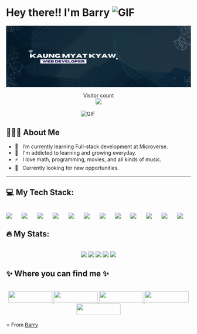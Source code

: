 <h1> Hey there!! I'm Barry  <img alt="GIF" src="https://media.giphy.com/media/1r8YvFB47nAsAy36mp/giphy.gif" width="100"/></h1>

<img align="center" alt="introduction picture" src="introduction.png" width="1000"/>

<p align="center"> 
  Visitor count<br>
  <img src="https://profile-counter.glitch.me/Rhaegar121/count.svg" />
</p>

<img align="right" alt="GIF" src="https://media.giphy.com/media/qgQUggAC3Pfv687qPC/giphy.gif" width="300"/>

<br/>

<h2> 👨🏻‍💻 About Me </h2>

- 🔭 &nbsp; I’m currently learning Full-stack development at Microverse.
- 🌱 &nbsp; I'm addicted to learning and growing everyday.
- ⚡ &nbsp; I love math, programming, movies, and all kinds of music.
- 👀 &nbsp; Currently looking for new opportunities.
<hr>

<h2> 💻 My Tech Stack: </h2>
<br/>

<div style="display: flex; gap: 5px;">
  <img src="https://cdn.jsdelivr.net/gh/devicons/devicon/icons/html5/html5-plain.svg" width="45" height="auto" />

<img src="https://cdn.jsdelivr.net/gh/devicons/devicon/icons/css3/css3-plain.svg" width="45" height="auto" />

<img src="https://cdn.jsdelivr.net/gh/devicons/devicon/icons/javascript/javascript-plain.svg" width="45" height="auto" />

<img src="https://cdn.jsdelivr.net/gh/devicons/devicon/icons/ruby/ruby-plain.svg" width="45" height="auto" />
          
<img src="https://cdn.jsdelivr.net/gh/devicons/devicon/icons/react/react-original.svg" width="45" height="auto" />
            
<img src="https://cdn.jsdelivr.net/gh/devicons/devicon/icons/redux/redux-original.svg" width="45" height="auto" />
            
<img src="https://cdn.jsdelivr.net/gh/devicons/devicon/icons/bootstrap/bootstrap-plain.svg" width="45" height="auto" />

<img src="https://cdn.jsdelivr.net/gh/devicons/devicon/icons/tailwindcss/tailwindcss-plain.svg" width="45" height="auto" />

<img src="https://cdn.jsdelivr.net/gh/devicons/devicon/icons/postgresql/postgresql-plain.svg" width="45" height="auto" />
          
<img src="https://cdn.jsdelivr.net/gh/devicons/devicon/icons/git/git-plain.svg" width="45" height="auto" />       
          
<img src="https://cdn.jsdelivr.net/gh/devicons/devicon/icons/webpack/webpack-plain.svg" width="45" height="auto" />
          
<img src="https://cdn.jsdelivr.net/gh/devicons/devicon/icons/npm/npm-original-wordmark.svg" width="45" height="auto" />

</div>

<h2> 🔥 My Stats: </h2>
<br/>

<div align="center">
  <img src="http://github-profile-summary-cards.vercel.app/api/cards/profile-details?username=Rhaegar121&theme=prussian" width="650" height="auto" />

  <img src="http://github-profile-summary-cards.vercel.app/api/cards/repos-per-language?username=Rhaegar121&theme=prussian" width="300" height="auto" style="display: inline;" />

  <img src="http://github-profile-summary-cards.vercel.app/api/cards/most-commit-language?username=Rhaegar121&theme=prussian" width="300" height="auto" style="display: inline;" />

  <img src="http://github-profile-summary-cards.vercel.app/api/cards/stats?username=Rhaegar121&theme=prussian" width="300" height="auto" style="display: inline;" />

  <img src="http://github-profile-summary-cards.vercel.app/api/cards/productive-time?username=Rhaegar121&theme=prussian&utcOffset=+6.5" width="300" height="auto" style="display: inline;" />
</div>

<h2> ✨ Where you can find me ✨ </h2>

<p align="center">
  <br/>
  <a href="https://www.linkedin.com/in/kaungmyatkyaw7012/">
    <img src="https://img.shields.io/badge/-LINKEDIN-0077B5?style=for-the-badge&logo=linkedin&logoColor=white" width="120" height="31">
  </a>
  
  <a href="https://github.com/Rhaegar121">
    <img src="https://img.shields.io/badge/-GITHUB-181717?style=for-the-badge&logo=github&logoColor=white" width="120" height="31"> 
  </a>

  <a href="https://www.facebook.com/linthantkhai">
    <img src="https://img.shields.io/badge/-FACEBOOK-3B5998?style=for-the-badge&logo=facebook&logoColor=white" width="120" height="31"> 
  </a>
 
  <a href="https://www.instagram.com/rhaegar_121/">
    <img src="https://img.shields.io/badge/-INSTAGRAM-E4405F?style=for-the-badge&logo=instagram&logoColor=white" width="120" height="31">
  </a>

  <a href="https://twitter.com/Rhaegar121">
   <img src="https://img.shields.io/badge/-TWITTER-1DA1F2?style=for-the-badge&logo=twitter&logoColor=white" width="120" height="31">
  </a>
</p>

⭐️ From [Barry](https://github.com/Rhaegar121)
